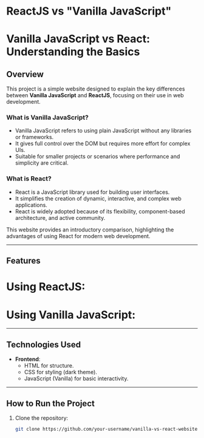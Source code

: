 #  ReactJS vs "Vanilla JavaScript"
# Vanilla JavaScript vs React: Understanding the Basics

## **Overview**

This project is a simple website designed to explain the key differences between **Vanilla JavaScript** and **ReactJS**, focusing on their use in web development.

### What is **Vanilla JavaScript**?
- Vanilla JavaScript refers to using plain JavaScript without any libraries or frameworks.
- It gives full control over the DOM but requires more effort for complex UIs.
- Suitable for smaller projects or scenarios where performance and simplicity are critical.

### What is **React**?
- React is a JavaScript library used for building user interfaces.
- It simplifies the creation of dynamic, interactive, and complex web applications.
- React is widely adopted because of its flexibility, component-based architecture, and active community.

This website provides an introductory comparison, highlighting the advantages of using React for modern web development.

---

## **Features**

# Using **ReactJS**:

# Using Vanilla **JavaScript**:
---

## **Technologies Used**

- **Frontend**:
  - HTML for structure.
  - CSS for styling (dark theme).
  - JavaScript (Vanilla) for basic interactivity.

---

## **How to Run the Project**

1. Clone the repository:
   ```bash
   git clone https://github.com/your-username/vanilla-vs-react-website.git
